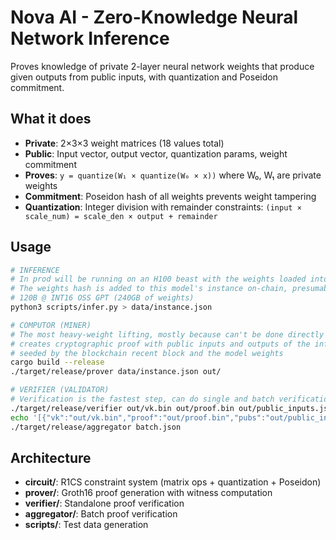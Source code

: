 # Nova AI - Zero-Knowledge Neural Network Inference

Proves knowledge of private 2-layer neural network weights that produce given outputs from public inputs, with quantization and Poseidon commitment.

## What it does

- **Private**: 2×3×3 weight matrices (18 values total)
- **Public**: Input vector, output vector, quantization params, weight commitment
- **Proves**: `y = quantize(W₁ × quantize(W₀ × x))` where W₀, W₁ are private weights
- **Commitment**: Poseidon hash of all weights prevents weight tampering
- **Quantization**: Integer division with remainder constraints: `(input × scale_num) = scale_den × output + remainder`

## Usage

```bash
# INFERENCE
# In prod will be running on an H100 beast with the weights loaded into HBM
# The weights hash is added to this model's instance on-chain, presumably
# 120B @ INT16 OSS GPT (240GB of weights)
python3 scripts/infer.py > data/instance.json

# COMPUTOR (MINER)
# The most heavy-weight lifting, mostly because can't be done directly inside H100 -
# creates cryptographic proof with public inputs and outputs of the inference and
# seeded by the blockchain recent block and the model weights
cargo build --release
./target/release/prover data/instance.json out/

# VERIFIER (VALIDATOR)
# Verification is the fastest step, can do single and batch verification
./target/release/verifier out/vk.bin out/proof.bin out/public_inputs.json
echo '[{"vk":"out/vk.bin","proof":"out/proof.bin","pubs":"out/public_inputs.json"}]' > batch.json
./target/release/aggregator batch.json
```

## Architecture

- **circuit/**: R1CS constraint system (matrix ops + quantization + Poseidon)
- **prover/**: Groth16 proof generation with witness computation
- **verifier/**: Standalone proof verification
- **aggregator/**: Batch proof verification
- **scripts/**: Test data generation
